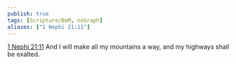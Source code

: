 ```yaml
---
publish: true
tags: [Scripture/BoM, noGraph]
aliases: ["1 Nephi 21:11"]
---
```

[1 Nephi 21:11](https://churchofjesuschrist.org/study/scriptures/bofm/1-ne/21?lang=eng&id=p11#p11) And I will make all my mountains a way, and my highways shall be exalted.
